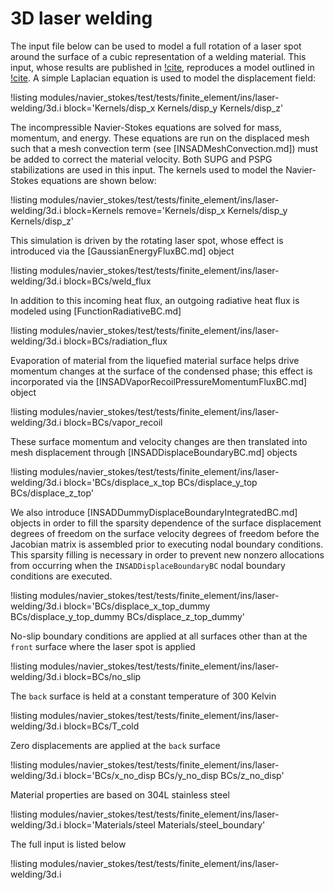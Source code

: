 # 3D laser welding

The input file below can be used to model a full rotation of a laser spot around
the surface of a cubic representation of a welding material. This input, whose
results are published in [!cite](lindsay2021automatic),
reproduces a model outlined in [!cite](noble2007use). A simple Laplacian
equation is used to model the displacement field:

!listing modules/navier_stokes/test/tests/finite_element/ins/laser-welding/3d.i block='Kernels/disp_x Kernels/disp_y Kernels/disp_z'

The incompressible Navier-Stokes equations are solved for mass, momentum, and energy. These
equations are run on the displaced mesh such that a mesh convection term (see
[INSADMeshConvection.md]) must be added to correct the material
velocity. Both SUPG and PSPG stabilizations are used in this input. The kernels used
to model the Navier-Stokes equations are shown below:

!listing modules/navier_stokes/test/tests/finite_element/ins/laser-welding/3d.i block=Kernels remove='Kernels/disp_x Kernels/disp_y Kernels/disp_z'

This simulation is driven by the rotating laser spot, whose effect is introduced
via the [GaussianEnergyFluxBC.md] object

!listing modules/navier_stokes/test/tests/finite_element/ins/laser-welding/3d.i block=BCs/weld_flux

In addition to this incoming heat
flux, an outgoing radiative heat flux is modeled using [FunctionRadiativeBC.md]

!listing modules/navier_stokes/test/tests/finite_element/ins/laser-welding/3d.i block=BCs/radiation_flux

Evaporation of material from the liquefied material surface helps
drive momentum changes at the surface of the condensed phase; this effect is incorporated via the
[INSADVaporRecoilPressureMomentumFluxBC.md] object

!listing modules/navier_stokes/test/tests/finite_element/ins/laser-welding/3d.i block=BCs/vapor_recoil

These surface momentum and velocity
changes are then translated into mesh displacement
through [INSADDisplaceBoundaryBC.md] objects

!listing modules/navier_stokes/test/tests/finite_element/ins/laser-welding/3d.i block='BCs/displace_x_top BCs/displace_y_top BCs/displace_z_top'

We also introduce
[INSADDummyDisplaceBoundaryIntegratedBC.md] objects in order to fill the
sparsity dependence of the surface displacement degrees of freedom on the
surface velocity degrees of freedom before the Jacobian matrix is assembled
prior to executing nodal boundary conditions. This sparsity filling is necessary
in order to prevent new nonzero allocations from occurring when the
`INSADDisplaceBoundaryBC` nodal boundary conditions are executed.

!listing modules/navier_stokes/test/tests/finite_element/ins/laser-welding/3d.i block='BCs/displace_x_top_dummy BCs/displace_y_top_dummy BCs/displace_z_top_dummy'

No-slip boundary conditions are applied at all surfaces other than at the `front`
surface where the laser spot is applied

!listing modules/navier_stokes/test/tests/finite_element/ins/laser-welding/3d.i block=BCs/no_slip

The `back` surface is held at a
constant temperature of 300 Kelvin

!listing modules/navier_stokes/test/tests/finite_element/ins/laser-welding/3d.i block=BCs/T_cold

Zero displacements are applied at the `back` surface

!listing modules/navier_stokes/test/tests/finite_element/ins/laser-welding/3d.i block='BCs/x_no_disp BCs/y_no_disp BCs/z_no_disp'

Material properties are based on 304L stainless steel

!listing modules/navier_stokes/test/tests/finite_element/ins/laser-welding/3d.i block='Materials/steel Materials/steel_boundary'

The full input is listed below

!listing modules/navier_stokes/test/tests/finite_element/ins/laser-welding/3d.i
